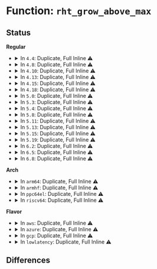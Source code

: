 # Function: <code>rht_grow_above_max</code>

## Status
<b>Regular</b>
<ul>
<li>
<details>
<summary>In <code>4.4</code>: Duplicate, Full Inline ⚠️</summary>

**Collision:** Static Duplication

**Inline:** Full

**Transformation:** False

**Instances:**

```
In lib/rhashtable.c (ffffffff81400bff)
Location: include/linux/rhashtable.h:298
Inline: True
Inline callers:
  - lib/rhashtable.c:rhashtable_insert_slow
```
```
In net/netlink/af_netlink.c (ffffffff8174cccb)
Location: include/linux/rhashtable.h:298
Inline: True
Inline callers:
  - net/netlink/af_netlink.c:netlink_insert
```
</details>
</li>
<li>
<details>
<summary>In <code>4.8</code>: Duplicate, Full Inline ⚠️</summary>

**Collision:** Static Duplication

**Inline:** Full

**Transformation:** False

**Instances:**

```
In security/apparmor/policy_unpack.c (ffffffff813bc118)
Location: include/linux/rhashtable.h:298
Inline: True
Inline callers:
  - security/apparmor/policy_unpack.c:unpack_profile
```
```
In lib/rhashtable.c (ffffffff81448395)
Location: include/linux/rhashtable.h:298
Inline: True
Inline callers:
  - lib/rhashtable.c:rhashtable_insert_slow
```
```
In net/netlink/af_netlink.c (ffffffff817b9098)
Location: include/linux/rhashtable.h:298
Inline: True
Inline callers:
  - net/netlink/af_netlink.c:netlink_insert
```
</details>
</li>
<li>
<details>
<summary>In <code>4.10</code>: Duplicate, Full Inline ⚠️</summary>

**Collision:** Static Duplication

**Inline:** Full

**Transformation:** False

**Instances:**

```
In security/apparmor/policy_unpack.c (ffffffff813d35f2)
Location: include/linux/rhashtable.h:315
Inline: True
Inline callers:
  - security/apparmor/policy_unpack.c:unpack_profile
```
```
In lib/rhashtable.c (ffffffff8146616b)
Location: include/linux/rhashtable.h:315
Inline: True
```
```
In net/netlink/af_netlink.c (ffffffff817e8c10)
Location: include/linux/rhashtable.h:315
Inline: True
Inline callers:
  - net/netlink/af_netlink.c:netlink_insert
```
```
In net/ipv6/seg6_hmac.c (ffffffff818a53aa)
Location: include/linux/rhashtable.h:315
Inline: True
Inline callers:
  - net/ipv6/seg6_hmac.c:seg6_hmac_info_add
```
</details>
</li>
<li>
<details>
<summary>In <code>4.13</code>: Duplicate, Full Inline ⚠️</summary>

**Collision:** Static Duplication

**Inline:** Full

**Transformation:** False

**Instances:**

```
In security/apparmor/policy_unpack.c (ffffffff813e6523)
Location: include/linux/rhashtable.h:329
Inline: True
Inline callers:
  - security/apparmor/policy_unpack.c:unpack_profile
```
```
In lib/rhashtable.c (ffffffff8146b668)
Location: include/linux/rhashtable.h:329
Inline: True
```
```
In net/netlink/af_netlink.c (ffffffff818082ac)
Location: include/linux/rhashtable.h:329
Inline: True
Inline callers:
  - net/netlink/af_netlink.c:netlink_insert
```
```
In net/ipv4/ipmr.c (ffffffff8186c3bb)
Location: include/linux/rhashtable.h:329
Inline: True
```
```
In net/ipv6/seg6_hmac.c (ffffffff818cb640)
Location: include/linux/rhashtable.h:329
Inline: True
Inline callers:
  - net/ipv6/seg6_hmac.c:seg6_hmac_info_add
```
</details>
</li>
<li>
<details>
<summary>In <code>4.15</code>: Duplicate, Full Inline ⚠️</summary>

**Collision:** Static Duplication

**Inline:** Full

**Transformation:** False

**Instances:**

```
In ipc/util.c (ffffffff813a72d0)
Location: include/linux/rhashtable.h:329
Inline: True
Inline callers:
  - ipc/util.c:ipc_addid
```
```
In security/apparmor/policy_unpack.c (ffffffff8140d705)
Location: include/linux/rhashtable.h:329
Inline: True
Inline callers:
  - security/apparmor/policy_unpack.c:unpack_profile
```
```
In lib/rhashtable.c (ffffffff81497958)
Location: include/linux/rhashtable.h:329
Inline: True
```
```
In net/sched/act_api.c (ffffffff81882b94)
Location: include/linux/rhashtable.h:329
Inline: True
Inline callers:
  - net/sched/act_api.c:tc_setup_cb_egdev_register
```
```
In net/netlink/af_netlink.c (ffffffff8188710e)
Location: include/linux/rhashtable.h:329
Inline: True
Inline callers:
  - net/netlink/af_netlink.c:netlink_insert
```
```
In net/ipv4/ipmr.c (ffffffff818ecc95)
Location: include/linux/rhashtable.h:329
Inline: True
Inline callers:
  - net/ipv4/ipmr.c:ipmr_mfc_add
```
```
In net/ipv6/seg6_hmac.c (ffffffff8195043d)
Location: include/linux/rhashtable.h:329
Inline: True
Inline callers:
  - net/ipv6/seg6_hmac.c:seg6_hmac_info_add
```
</details>
</li>
<li>
<details>
<summary>In <code>4.18</code>: Duplicate, Full Inline ⚠️</summary>

**Collision:** Static Duplication

**Inline:** Full

**Transformation:** False

**Instances:**

```
In ipc/util.c (ffffffff813d6407)
Location: include/linux/rhashtable.h:338
Inline: True
Inline callers:
  - ipc/util.c:ipc_addid
```
```
In security/apparmor/policy_unpack.c (ffffffff8143eff8)
Location: include/linux/rhashtable.h:338
Inline: True
Inline callers:
  - security/apparmor/policy_unpack.c:unpack_profile
```
```
In lib/rhashtable.c (ffffffff814cc89b)
Location: include/linux/rhashtable.h:338
Inline: True
```
```
In net/sched/act_api.c (ffffffff818d65cb)
Location: include/linux/rhashtable.h:338
Inline: True
Inline callers:
  - net/sched/act_api.c:tc_setup_cb_egdev_register
```
```
In net/netlink/af_netlink.c (ffffffff818db226)
Location: include/linux/rhashtable.h:338
Inline: True
Inline callers:
  - net/netlink/af_netlink.c:netlink_insert
```
```
In net/ipv4/inet_fragment.c (ffffffff81939507)
Location: include/linux/rhashtable.h:338
Inline: True
```
```
In net/ipv4/ipmr.c (ffffffff81942b80)
Location: include/linux/rhashtable.h:338
Inline: True
Inline callers:
  - net/ipv4/ipmr.c:ipmr_mfc_add
```
```
In net/ipv6/ip6mr.c (ffffffff8199f448)
Location: include/linux/rhashtable.h:338
Inline: True
Inline callers:
  - net/ipv6/ip6mr.c:ip6mr_mfc_add
```
```
In net/ipv6/seg6_hmac.c (ffffffff819aa122)
Location: include/linux/rhashtable.h:338
Inline: True
Inline callers:
  - net/ipv6/seg6_hmac.c:seg6_hmac_info_add
```
</details>
</li>
<li>
<details>
<summary>In <code>5.0</code>: Duplicate, Full Inline ⚠️</summary>

**Collision:** Static Duplication

**Inline:** Full

**Transformation:** False

**Instances:**

```
In kernel/bpf/offload.c (ffffffff811df8aa)
Location: include/linux/rhashtable.h:204
Inline: True
Inline callers:
  - kernel/bpf/offload.c:bpf_offload_dev_netdev_register
```
```
In ipc/util.c (ffffffff813f0a9a)
Location: include/linux/rhashtable.h:204
Inline: True
Inline callers:
  - ipc/util.c:ipc_addid
```
```
In security/apparmor/policy_unpack.c (ffffffff8145bf0d)
Location: include/linux/rhashtable.h:204
Inline: True
Inline callers:
  - security/apparmor/policy_unpack.c:unpack_profile
```
```
In lib/rhashtable.c (ffffffff814e0e8b)
Location: include/linux/rhashtable.h:204
Inline: True
```
```
In net/sched/cls_api.c (ffffffff819019b2)
Location: include/linux/rhashtable.h:204
Inline: True
Inline callers:
  - net/sched/cls_api.c:__tc_indr_block_cb_register
```
```
In net/netlink/af_netlink.c (ffffffff81907ad4)
Location: include/linux/rhashtable.h:204
Inline: True
Inline callers:
  - net/netlink/af_netlink.c:netlink_insert
```
```
In net/ipv4/inet_fragment.c (ffffffff819691ee)
Location: include/linux/rhashtable.h:204
Inline: True
```
```
In net/ipv4/ipmr.c (ffffffff81972c4c)
Location: include/linux/rhashtable.h:204
Inline: True
Inline callers:
  - net/ipv4/ipmr.c:ipmr_mfc_add
```
```
In net/xfrm/xfrm_policy.c (ffffffff8198094d)
Location: include/linux/rhashtable.h:204
Inline: True
Inline callers:
  - net/xfrm/xfrm_policy.c:xfrm_policy_inexact_alloc_bin
```
```
In net/ipv6/ip6mr.c (ffffffff819d5f6f)
Location: include/linux/rhashtable.h:204
Inline: True
Inline callers:
  - net/ipv6/ip6mr.c:ip6mr_mfc_add
```
```
In net/ipv6/seg6_hmac.c (ffffffff819e0c36)
Location: include/linux/rhashtable.h:204
Inline: True
Inline callers:
  - net/ipv6/seg6_hmac.c:seg6_hmac_info_add
```
</details>
</li>
<li>
<details>
<summary>In <code>5.3</code>: Duplicate, Full Inline ⚠️</summary>

**Collision:** Static Duplication

**Inline:** Full

**Transformation:** False

**Instances:**

```
In kernel/bpf/offload.c (ffffffff811f52ed)
Location: include/linux/rhashtable.h:220
Inline: True
Inline callers:
  - kernel/bpf/offload.c:bpf_offload_dev_netdev_register
```
```
In ipc/util.c (ffffffff8141cfbb)
Location: include/linux/rhashtable.h:220
Inline: True
Inline callers:
  - ipc/util.c:ipc_addid
```
```
In security/apparmor/policy_unpack.c (ffffffff81488ddd)
Location: include/linux/rhashtable.h:220
Inline: True
```
```
In lib/rhashtable.c (ffffffff8150d82f)
Location: include/linux/rhashtable.h:220
Inline: True
Inline callers:
  - lib/rhashtable.c:rhashtable_insert_slow
```
```
In net/sched/cls_api.c (ffffffff81962a0e)
Location: include/linux/rhashtable.h:220
Inline: True
Inline callers:
  - net/sched/cls_api.c:__tc_indr_block_cb_register
```
```
In net/netlink/af_netlink.c (ffffffff81968cac)
Location: include/linux/rhashtable.h:220
Inline: True
Inline callers:
  - net/netlink/af_netlink.c:__netlink_insert
```
```
In net/ipv4/inet_fragment.c (ffffffff819cfbeb)
Location: include/linux/rhashtable.h:220
Inline: True
Inline callers:
  - net/ipv4/inet_fragment.c:inet_frag_create
```
```
In net/ipv4/ipmr.c (ffffffff819dc819)
Location: include/linux/rhashtable.h:220
Inline: True
Inline callers:
  - net/ipv4/ipmr.c:ipmr_mfc_add
```
```
In net/xfrm/xfrm_policy.c (ffffffff819ea69e)
Location: include/linux/rhashtable.h:220
Inline: True
Inline callers:
  - net/xfrm/xfrm_policy.c:xfrm_policy_inexact_alloc_bin
```
```
In net/ipv6/ip6mr.c (ffffffff81a44fec)
Location: include/linux/rhashtable.h:220
Inline: True
Inline callers:
  - net/ipv6/ip6mr.c:ip6mr_mfc_add
```
```
In net/ipv6/seg6_hmac.c (ffffffff81a4f8c6)
Location: include/linux/rhashtable.h:220
Inline: True
Inline callers:
  - net/ipv6/seg6_hmac.c:seg6_hmac_info_add
```
</details>
</li>
<li>
<details>
<summary>In <code>5.4</code>: Duplicate, Full Inline ⚠️</summary>

**Collision:** Static Duplication

**Inline:** Full

**Transformation:** False

**Instances:**

```
In kernel/bpf/offload.c (ffffffff812022ed)
Location: include/linux/rhashtable.h:220
Inline: True
Inline callers:
  - kernel/bpf/offload.c:bpf_offload_dev_netdev_register
```
```
In ipc/util.c (ffffffff81436e0b)
Location: include/linux/rhashtable.h:220
Inline: True
Inline callers:
  - ipc/util.c:ipc_addid
```
```
In security/apparmor/policy_unpack.c (ffffffff814a2c8d)
Location: include/linux/rhashtable.h:220
Inline: True
```
```
In lib/rhashtable.c (ffffffff8152b67f)
Location: include/linux/rhashtable.h:220
Inline: True
Inline callers:
  - lib/rhashtable.c:rhashtable_insert_slow
```
```
In net/core/flow_offload.c (ffffffff81963f06)
Location: include/linux/rhashtable.h:220
Inline: True
Inline callers:
  - net/core/flow_offload.c:__flow_indr_block_cb_register
```
```
In net/netlink/af_netlink.c (ffffffff8199f74c)
Location: include/linux/rhashtable.h:220
Inline: True
Inline callers:
  - net/netlink/af_netlink.c:__netlink_insert
```
```
In net/ipv4/inet_fragment.c (ffffffff81a0677b)
Location: include/linux/rhashtable.h:220
Inline: True
Inline callers:
  - net/ipv4/inet_fragment.c:inet_frag_create
```
```
In net/ipv4/ipmr.c (ffffffff81a13809)
Location: include/linux/rhashtable.h:220
Inline: True
Inline callers:
  - net/ipv4/ipmr.c:ipmr_mfc_add
```
```
In net/xfrm/xfrm_policy.c (ffffffff81a216ee)
Location: include/linux/rhashtable.h:220
Inline: True
Inline callers:
  - net/xfrm/xfrm_policy.c:xfrm_policy_inexact_alloc_bin
```
```
In net/ipv6/ip6mr.c (ffffffff81a7bbdc)
Location: include/linux/rhashtable.h:220
Inline: True
Inline callers:
  - net/ipv6/ip6mr.c:ip6mr_mfc_add
```
```
In net/ipv6/seg6_hmac.c (ffffffff81a86556)
Location: include/linux/rhashtable.h:220
Inline: True
Inline callers:
  - net/ipv6/seg6_hmac.c:seg6_hmac_info_add
```
</details>
</li>
<li>
<details>
<summary>In <code>5.8</code>: Duplicate, Full Inline ⚠️</summary>

**Collision:** Static Duplication

**Inline:** Full

**Transformation:** False

**Instances:**

```
In kernel/bpf/offload.c (ffffffff81229808)
Location: include/linux/rhashtable.h:220
Inline: True
```
```
In ipc/util.c (ffffffff81486c27)
Location: include/linux/rhashtable.h:220
Inline: True
```
```
In security/apparmor/policy_unpack.c (ffffffff814fcf75)
Location: include/linux/rhashtable.h:220
Inline: True
```
```
In lib/rhashtable.c (ffffffff8158ec56)
Location: include/linux/rhashtable.h:220
Inline: True
Inline callers:
  - lib/rhashtable.c:rhashtable_try_insert
```
```
In net/netlink/af_netlink.c (ffffffff81a77b45)
Location: include/linux/rhashtable.h:220
Inline: True
```
```
In net/ipv4/inet_fragment.c (ffffffff81af5ca2)
Location: include/linux/rhashtable.h:220
Inline: True
```
```
In net/ipv4/ipmr.c (ffffffff81b01ac8)
Location: include/linux/rhashtable.h:220
Inline: True
```
```
In net/xfrm/xfrm_policy.c (ffffffff81b109a9)
Location: include/linux/rhashtable.h:220
Inline: True
```
```
In net/ipv6/ip6mr.c (ffffffff81b75058)
Location: include/linux/rhashtable.h:220
Inline: True
```
```
In net/ipv6/seg6_hmac.c (ffffffff81b8121c)
Location: include/linux/rhashtable.h:220
Inline: True
```
</details>
</li>
<li>
<details>
<summary>In <code>5.11</code>: Duplicate, Full Inline ⚠️</summary>

**Collision:** Static Duplication

**Inline:** Full

**Transformation:** False

**Instances:**

```
In kernel/bpf/offload.c (ffffffff81231388)
Location: include/linux/rhashtable.h:220
Inline: True
```
```
In ipc/util.c (ffffffff814a42d7)
Location: include/linux/rhashtable.h:220
Inline: True
```
```
In security/apparmor/policy_unpack.c (ffffffff8151a185)
Location: include/linux/rhashtable.h:220
Inline: True
```
```
In lib/rhashtable.c (ffffffff815ab7b6)
Location: include/linux/rhashtable.h:220
Inline: True
Inline callers:
  - lib/rhashtable.c:rhashtable_try_insert
```
```
In net/netlink/af_netlink.c (ffffffff81a80a15)
Location: include/linux/rhashtable.h:220
Inline: True
```
```
In net/ipv4/inet_fragment.c (ffffffff81b02b13)
Location: include/linux/rhashtable.h:220
Inline: True
```
```
In net/ipv4/ipmr.c (ffffffff81b0fbd1)
Location: include/linux/rhashtable.h:220
Inline: True
```
```
In net/xfrm/xfrm_policy.c (ffffffff81b1ec9e)
Location: include/linux/rhashtable.h:220
Inline: True
```
```
In net/ipv6/ip6mr.c (ffffffff81b83df1)
Location: include/linux/rhashtable.h:220
Inline: True
```
```
In net/ipv6/seg6_hmac.c (ffffffff81b90a51)
Location: include/linux/rhashtable.h:220
Inline: True
```
</details>
</li>
<li>
<details>
<summary>In <code>5.13</code>: Duplicate, Full Inline ⚠️</summary>

**Collision:** Static Duplication

**Inline:** Full

**Transformation:** False

**Instances:**

```
In kernel/bpf/offload.c (ffffffff81235513)
Location: include/linux/rhashtable.h:220
Inline: True
```
```
In ipc/util.c (ffffffff814aa1f2)
Location: include/linux/rhashtable.h:220
Inline: True
```
```
In security/apparmor/policy_unpack.c (ffffffff81520a94)
Location: include/linux/rhashtable.h:220
Inline: True
```
```
In lib/rhashtable.c (ffffffff815b661b)
Location: include/linux/rhashtable.h:220
Inline: True
Inline callers:
  - lib/rhashtable.c:rhashtable_try_insert
```
```
In net/netlink/af_netlink.c (ffffffff81a6a0a5)
Location: include/linux/rhashtable.h:220
Inline: True
```
```
In net/ipv4/inet_fragment.c (ffffffff81aee426)
Location: include/linux/rhashtable.h:220
Inline: True
```
```
In net/ipv4/ipmr.c (ffffffff81afd7d3)
Location: include/linux/rhashtable.h:220
Inline: True
```
```
In net/xfrm/xfrm_policy.c (ffffffff81b0c929)
Location: include/linux/rhashtable.h:220
Inline: True
```
```
In net/ipv6/ip6mr.c (ffffffff81b72a83)
Location: include/linux/rhashtable.h:220
Inline: True
```
```
In net/ipv6/seg6_hmac.c (ffffffff81b7fc71)
Location: include/linux/rhashtable.h:220
Inline: True
```
</details>
</li>
<li>
<details>
<summary>In <code>5.15</code>: Duplicate, Full Inline ⚠️</summary>

**Collision:** Static Duplication

**Inline:** Full

**Transformation:** False

**Instances:**

```
In kernel/bpf/offload.c (ffffffff8126f6b3)
Location: include/linux/rhashtable.h:220
Inline: True
```
```
In ipc/util.c (ffffffff815026d2)
Location: include/linux/rhashtable.h:220
Inline: True
```
```
In security/apparmor/policy_unpack.c (ffffffff8157ec34)
Location: include/linux/rhashtable.h:220
Inline: True
```
```
In lib/rhashtable.c (ffffffff8161cb63)
Location: include/linux/rhashtable.h:220
Inline: True
Inline callers:
  - lib/rhashtable.c:rhashtable_try_insert
```
```
In net/netlink/af_netlink.c (ffffffff81b23695)
Location: include/linux/rhashtable.h:220
Inline: True
```
```
In net/ipv4/inet_fragment.c (ffffffff81bae7d6)
Location: include/linux/rhashtable.h:220
Inline: True
```
```
In net/ipv4/ipmr.c (ffffffff81bbf8d3)
Location: include/linux/rhashtable.h:220
Inline: True
```
```
In net/xfrm/xfrm_policy.c (ffffffff81bcfb19)
Location: include/linux/rhashtable.h:220
Inline: True
```
```
In net/ipv6/ioam6.c (ffffffff81c3a251)
Location: include/linux/rhashtable.h:220
Inline: True
Inline callers:
  - net/ipv6/ioam6.c:ioam6_genl_addsc
  - net/ipv6/ioam6.c:ioam6_genl_addns
```
```
In net/ipv6/ip6mr.c (ffffffff81c3cfc3)
Location: include/linux/rhashtable.h:220
Inline: True
```
```
In net/ipv6/seg6_hmac.c (ffffffff81c4b511)
Location: include/linux/rhashtable.h:220
Inline: True
```
</details>
</li>
<li>
<details>
<summary>In <code>5.19</code>: Duplicate, Full Inline ⚠️</summary>

**Collision:** Static Duplication

**Inline:** Full

**Transformation:** False

**Instances:**

```
In kernel/bpf/offload.c (ffffffff812be05c)
Location: include/linux/rhashtable.h:220
Inline: True
```
```
In ipc/util.c (ffffffff815939fc)
Location: include/linux/rhashtable.h:220
Inline: True
```
```
In security/apparmor/policy_unpack.c (ffffffff8161d72e)
Location: include/linux/rhashtable.h:220
Inline: True
```
```
In lib/rhashtable.c (ffffffff816ea363)
Location: include/linux/rhashtable.h:220
Inline: True
Inline callers:
  - lib/rhashtable.c:rhashtable_try_insert
```
```
In net/netlink/af_netlink.c (ffffffff81cac055)
Location: include/linux/rhashtable.h:220
Inline: True
```
```
In net/ipv4/inet_fragment.c (ffffffff81d41a50)
Location: include/linux/rhashtable.h:220
Inline: True
```
```
In net/ipv4/ipmr.c (ffffffff81d55e7b)
Location: include/linux/rhashtable.h:220
Inline: True
```
```
In net/xfrm/xfrm_policy.c (ffffffff81d690d5)
Location: include/linux/rhashtable.h:220
Inline: True
```
```
In net/ipv6/ioam6.c (ffffffff81dd7fda)
Location: include/linux/rhashtable.h:220
Inline: True
Inline callers:
  - net/ipv6/ioam6.c:ioam6_genl_addsc
  - net/ipv6/ioam6.c:ioam6_genl_addns
```
```
In net/ipv6/ip6mr.c (ffffffff81ddb5a0)
Location: include/linux/rhashtable.h:220
Inline: True
```
```
In net/ipv6/seg6_hmac.c (ffffffff81deaec3)
Location: include/linux/rhashtable.h:220
Inline: True
```
</details>
</li>
<li>
<details>
<summary>In <code>6.2</code>: Duplicate, Full Inline ⚠️</summary>

**Collision:** Static Duplication

**Inline:** Full

**Transformation:** False

**Instances:**

```
In kernel/bpf/offload.c (ffffffff81321c9b)
Location: include/linux/rhashtable.h:220
Inline: True
```
```
In kernel/events/hw_breakpoint.c (ffffffff8134d682)
Location: include/linux/rhashtable.h:220
Inline: True
```
```
In ipc/util.c (ffffffff8163c890)
Location: include/linux/rhashtable.h:220
Inline: True
```
```
In security/apparmor/policy_unpack.c (ffffffff816d11e2)
Location: include/linux/rhashtable.h:220
Inline: True
```
```
In lib/rhashtable.c (ffffffff817da586)
Location: include/linux/rhashtable.h:220
Inline: True
Inline callers:
  - lib/rhashtable.c:rhashtable_try_insert
```
```
In net/netlink/af_netlink.c (ffffffff81e69c29)
Location: include/linux/rhashtable.h:220
Inline: True
```
```
In net/ipv4/inet_fragment.c (ffffffff81f0a85d)
Location: include/linux/rhashtable.h:220
Inline: True
```
```
In net/ipv4/ipmr.c (ffffffff81f205ab)
Location: include/linux/rhashtable.h:220
Inline: True
```
```
In net/xfrm/xfrm_policy.c (ffffffff81f343ab)
Location: include/linux/rhashtable.h:220
Inline: True
```
```
In net/ipv6/ioam6.c (ffffffff81fa99d5)
Location: include/linux/rhashtable.h:220
Inline: True
Inline callers:
  - net/ipv6/ioam6.c:ioam6_genl_addsc
  - net/ipv6/ioam6.c:ioam6_genl_addns
```
```
In net/ipv6/ip6mr.c (ffffffff81fae1a2)
Location: include/linux/rhashtable.h:220
Inline: True
```
```
In net/ipv6/seg6_hmac.c (ffffffff81fbeaad)
Location: include/linux/rhashtable.h:220
Inline: True
```
</details>
</li>
<li>
<details>
<summary>In <code>6.5</code>: Duplicate, Full Inline ⚠️</summary>

**Collision:** Static Duplication

**Inline:** Full

**Transformation:** False

**Instances:**

```
In kernel/bpf/offload.c (ffffffff8135128e)
Location: include/linux/rhashtable.h:220
Inline: True
```
```
In kernel/events/hw_breakpoint.c (ffffffff8137e9ab)
Location: include/linux/rhashtable.h:220
Inline: True
```
```
In ipc/util.c (ffffffff81674a4a)
Location: include/linux/rhashtable.h:220
Inline: True
```
```
In security/apparmor/policy_unpack.c (ffffffff8170a0f2)
Location: include/linux/rhashtable.h:220
Inline: True
```
```
In lib/rhashtable.c (ffffffff818197ef)
Location: include/linux/rhashtable.h:220
Inline: True
Inline callers:
  - lib/rhashtable.c:rhashtable_try_insert
```
```
In net/netlink/af_netlink.c (ffffffff81ec5bc1)
Location: include/linux/rhashtable.h:220
Inline: True
```
```
In net/ipv4/inet_fragment.c (ffffffff81f6a38d)
Location: include/linux/rhashtable.h:220
Inline: True
```
```
In net/ipv4/ipmr.c (ffffffff81f80d93)
Location: include/linux/rhashtable.h:220
Inline: True
```
```
In net/xfrm/xfrm_policy.c (ffffffff81f93fcb)
Location: include/linux/rhashtable.h:220
Inline: True
```
```
In net/ipv6/ioam6.c (ffffffff8200a354)
Location: include/linux/rhashtable.h:220
Inline: True
Inline callers:
  - net/ipv6/ioam6.c:ioam6_genl_addsc
  - net/ipv6/ioam6.c:ioam6_genl_addns
```
```
In net/ipv6/ip6mr.c (ffffffff8200f5e9)
Location: include/linux/rhashtable.h:220
Inline: True
```
```
In net/ipv6/seg6_hmac.c (ffffffff8201fe0a)
Location: include/linux/rhashtable.h:220
Inline: True
```
```
In net/handshake/request.c (ffffffff8209311a)
Location: include/linux/rhashtable.h:220
Inline: True
```
</details>
</li>
<li>
<details>
<summary>In <code>6.8</code>: Duplicate, Full Inline ⚠️</summary>

**Collision:** Static Duplication

**Inline:** Full

**Transformation:** False

**Instances:**

```
In kernel/bpf/offload.c (ffffffff813786ee)
Location: include/linux/rhashtable.h:220
Inline: True
```
```
In kernel/events/hw_breakpoint.c (ffffffff813a7c0b)
Location: include/linux/rhashtable.h:220
Inline: True
```
```
In ipc/util.c (ffffffff816b0e0a)
Location: include/linux/rhashtable.h:220
Inline: True
```
```
In security/apparmor/policy_unpack.c (ffffffff81747bf2)
Location: include/linux/rhashtable.h:220
Inline: True
```
```
In lib/rhashtable.c (ffffffff8185eb3f)
Location: include/linux/rhashtable.h:220
Inline: True
Inline callers:
  - lib/rhashtable.c:rhashtable_try_insert
```
```
In net/netlink/af_netlink.c (ffffffff81f88e21)
Location: include/linux/rhashtable.h:220
Inline: True
```
```
In net/ipv4/inet_fragment.c (ffffffff82030a3d)
Location: include/linux/rhashtable.h:220
Inline: True
```
```
In net/ipv4/ipmr.c (ffffffff82047413)
Location: include/linux/rhashtable.h:220
Inline: True
```
```
In net/xfrm/xfrm_policy.c (ffffffff8206137b)
Location: include/linux/rhashtable.h:220
Inline: True
```
```
In net/ipv6/ioam6.c (ffffffff820d92f5)
Location: include/linux/rhashtable.h:220
Inline: True
Inline callers:
  - net/ipv6/ioam6.c:ioam6_genl_addsc
  - net/ipv6/ioam6.c:ioam6_genl_addns
```
```
In net/ipv6/ip6mr.c (ffffffff820de579)
Location: include/linux/rhashtable.h:220
Inline: True
```
```
In net/ipv6/seg6_hmac.c (ffffffff820eef3a)
Location: include/linux/rhashtable.h:220
Inline: True
```
```
In net/handshake/request.c (ffffffff821699ca)
Location: include/linux/rhashtable.h:220
Inline: True
```
</details>
</li>
</ul>
<b>Arch</b>
<ul>
<li>
<details>
<summary>In <code>arm64</code>: Duplicate, Full Inline ⚠️</summary>

**Collision:** Static Duplication

**Inline:** Full

**Transformation:** False

**Instances:**

```
In kernel/bpf/offload.c (ffff800010289ee4)
Location: include/linux/rhashtable.h:220
Inline: True
Inline callers:
  - kernel/bpf/offload.c:bpf_offload_dev_netdev_register
```
```
In ipc/util.c (ffff80001051d4ec)
Location: include/linux/rhashtable.h:220
Inline: True
Inline callers:
  - ipc/util.c:ipc_addid
```
```
In security/apparmor/policy_unpack.c (ffff8000105989fc)
Location: include/linux/rhashtable.h:220
Inline: True
```
```
In lib/rhashtable.c (ffff800010636d3c)
Location: include/linux/rhashtable.h:220
Inline: True
Inline callers:
  - lib/rhashtable.c:rhashtable_insert_slow
```
```
In net/core/flow_offload.c (ffff800010c086ec)
Location: include/linux/rhashtable.h:220
Inline: True
Inline callers:
  - net/core/flow_offload.c:__flow_indr_block_cb_register
```
```
In net/netlink/af_netlink.c (ffff800010c4cb74)
Location: include/linux/rhashtable.h:220
Inline: True
Inline callers:
  - net/netlink/af_netlink.c:__netlink_insert
```
```
In net/ipv4/inet_fragment.c (ffff800010cbf5e0)
Location: include/linux/rhashtable.h:220
Inline: True
Inline callers:
  - net/ipv4/inet_fragment.c:inet_frag_create
```
```
In net/ipv4/ipmr.c (ffff800010ccdde0)
Location: include/linux/rhashtable.h:220
Inline: True
Inline callers:
  - net/ipv4/ipmr.c:ipmr_mfc_add
```
```
In net/xfrm/xfrm_policy.c (ffff800010cdcb30)
Location: include/linux/rhashtable.h:220
Inline: True
Inline callers:
  - net/xfrm/xfrm_policy.c:xfrm_policy_inexact_alloc_bin
```
```
In net/ipv6/ip6mr.c (ffff800010d45844)
Location: include/linux/rhashtable.h:220
Inline: True
Inline callers:
  - net/ipv6/ip6mr.c:ip6mr_mfc_add
```
```
In net/ipv6/seg6_hmac.c (ffff800010d52528)
Location: include/linux/rhashtable.h:220
Inline: True
Inline callers:
  - net/ipv6/seg6_hmac.c:seg6_hmac_info_add
```
</details>
</li>
<li>
<details>
<summary>In <code>armhf</code>: Duplicate, Full Inline ⚠️</summary>

**Collision:** Static Duplication

**Inline:** Full

**Transformation:** False

**Instances:**

```
In kernel/bpf/offload.c (c04b9ec8)
Location: include/linux/rhashtable.h:220
Inline: True
Inline callers:
  - kernel/bpf/offload.c:bpf_offload_dev_netdev_register
```
```
In ipc/util.c (c06d98ec)
Location: include/linux/rhashtable.h:220
Inline: True
Inline callers:
  - ipc/util.c:ipc_addid
```
```
In security/apparmor/policy_unpack.c (c0749c38)
Location: include/linux/rhashtable.h:220
Inline: True
```
```
In lib/rhashtable.c (c07dcaf8)
Location: include/linux/rhashtable.h:220
Inline: True
Inline callers:
  - lib/rhashtable.c:rhashtable_insert_slow
```
```
In net/core/flow_offload.c (c0d21794)
Location: include/linux/rhashtable.h:220
Inline: True
Inline callers:
  - net/core/flow_offload.c:__flow_indr_block_cb_register
```
```
In net/netlink/af_netlink.c (c0d5dbe4)
Location: include/linux/rhashtable.h:220
Inline: True
Inline callers:
  - net/netlink/af_netlink.c:__netlink_insert
```
```
In net/ipv4/inet_fragment.c (c0dcaf2c)
Location: include/linux/rhashtable.h:220
Inline: True
Inline callers:
  - net/ipv4/inet_fragment.c:inet_frag_create
```
```
In net/ipv4/ipmr.c (c0dd8e74)
Location: include/linux/rhashtable.h:220
Inline: True
Inline callers:
  - net/ipv4/ipmr.c:ipmr_mfc_add
```
```
In net/xfrm/xfrm_policy.c (c0de7bb0)
Location: include/linux/rhashtable.h:220
Inline: True
Inline callers:
  - net/xfrm/xfrm_policy.c:xfrm_policy_inexact_alloc_bin
```
```
In net/ipv6/ip6mr.c (c0e4834c)
Location: include/linux/rhashtable.h:220
Inline: True
Inline callers:
  - net/ipv6/ip6mr.c:ip6mr_mfc_add
```
```
In net/ipv6/seg6_hmac.c (c0e53360)
Location: include/linux/rhashtable.h:220
Inline: True
Inline callers:
  - net/ipv6/seg6_hmac.c:seg6_hmac_info_add
```
</details>
</li>
<li>
<details>
<summary>In <code>ppc64el</code>: Duplicate, Full Inline ⚠️</summary>

**Collision:** Static Duplication

**Inline:** Full

**Transformation:** False

**Instances:**

```
In kernel/bpf/offload.c (c000000000335d7c)
Location: include/linux/rhashtable.h:220
Inline: True
Inline callers:
  - kernel/bpf/offload.c:bpf_offload_dev_netdev_register
```
```
In ipc/util.c (c00000000066666c)
Location: include/linux/rhashtable.h:220
Inline: True
Inline callers:
  - ipc/util.c:ipc_addid
```
```
In security/apparmor/policy_unpack.c (c00000000070f97c)
Location: include/linux/rhashtable.h:220
Inline: True
```
```
In lib/rhashtable.c (c0000000007dcd10)
Location: include/linux/rhashtable.h:220
Inline: True
Inline callers:
  - lib/rhashtable.c:rhashtable_insert_slow
```
```
In net/core/flow_offload.c (c000000000cf2cdc)
Location: include/linux/rhashtable.h:220
Inline: True
Inline callers:
  - net/core/flow_offload.c:__flow_indr_block_cb_register
```
```
In net/netlink/af_netlink.c (c000000000d4a74c)
Location: include/linux/rhashtable.h:220
Inline: True
Inline callers:
  - net/netlink/af_netlink.c:__netlink_insert
```
```
In net/ipv4/inet_fragment.c (c000000000dda270)
Location: include/linux/rhashtable.h:220
Inline: True
Inline callers:
  - net/ipv4/inet_fragment.c:inet_frag_create
```
```
In net/ipv4/ipmr.c (c000000000dea8b4)
Location: include/linux/rhashtable.h:220
Inline: True
Inline callers:
  - net/ipv4/ipmr.c:ipmr_mfc_add
```
```
In net/xfrm/xfrm_policy.c (c000000000dfce3c)
Location: include/linux/rhashtable.h:220
Inline: True
Inline callers:
  - net/xfrm/xfrm_policy.c:xfrm_policy_inexact_alloc_bin
```
```
In net/ipv6/ip6mr.c (c000000000e7b2fc)
Location: include/linux/rhashtable.h:220
Inline: True
Inline callers:
  - net/ipv6/ip6mr.c:ip6mr_mfc_add
```
```
In net/ipv6/seg6_hmac.c (c000000000e8a72c)
Location: include/linux/rhashtable.h:220
Inline: True
Inline callers:
  - net/ipv6/seg6_hmac.c:seg6_hmac_info_add
```
</details>
</li>
<li>
<details>
<summary>In <code>riscv64</code>: Duplicate, Full Inline ⚠️</summary>

**Collision:** Static Duplication

**Inline:** Full

**Transformation:** False

**Instances:**

```
In kernel/bpf/offload.c (ffffffe0001bdf56)
Location: include/linux/rhashtable.h:220
Inline: True
Inline callers:
  - kernel/bpf/offload.c:bpf_offload_dev_netdev_register
```
```
In ipc/util.c (ffffffe000384db6)
Location: include/linux/rhashtable.h:220
Inline: True
Inline callers:
  - ipc/util.c:ipc_addid
```
```
In security/apparmor/policy_unpack.c (ffffffe0003e5336)
Location: include/linux/rhashtable.h:220
Inline: True
```
```
In lib/rhashtable.c (ffffffe000464348)
Location: include/linux/rhashtable.h:220
Inline: True
Inline callers:
  - lib/rhashtable.c:rhashtable_insert_slow
```
```
In net/core/flow_offload.c (ffffffe0007864ae)
Location: include/linux/rhashtable.h:220
Inline: True
Inline callers:
  - net/core/flow_offload.c:__flow_indr_block_cb_register
```
```
In net/netlink/af_netlink.c (ffffffe0007b8a9e)
Location: include/linux/rhashtable.h:220
Inline: True
Inline callers:
  - net/netlink/af_netlink.c:__netlink_insert
```
```
In net/ipv4/inet_fragment.c (ffffffe000815318)
Location: include/linux/rhashtable.h:220
Inline: True
Inline callers:
  - net/ipv4/inet_fragment.c:inet_frag_create
```
```
In net/ipv4/ipmr.c (ffffffe00082023e)
Location: include/linux/rhashtable.h:220
Inline: True
Inline callers:
  - net/ipv4/ipmr.c:ipmr_mfc_add
```
```
In net/xfrm/xfrm_policy.c (ffffffe00082c1b6)
Location: include/linux/rhashtable.h:220
Inline: True
Inline callers:
  - net/xfrm/xfrm_policy.c:xfrm_policy_inexact_alloc_bin
```
```
In net/ipv6/ip6mr.c (ffffffe000880aa4)
Location: include/linux/rhashtable.h:220
Inline: True
Inline callers:
  - net/ipv6/ip6mr.c:ip6mr_mfc_add
```
```
In net/ipv6/seg6_hmac.c (ffffffe000889f66)
Location: include/linux/rhashtable.h:220
Inline: True
Inline callers:
  - net/ipv6/seg6_hmac.c:seg6_hmac_info_add
```
</details>
</li>
</ul>
<b>Flavor</b>
<ul>
<li>
<details>
<summary>In <code>aws</code>: Duplicate, Full Inline ⚠️</summary>

**Collision:** Static Duplication

**Inline:** Full

**Transformation:** False

**Instances:**

```
In kernel/bpf/offload.c (ffffffff811fa90d)
Location: include/linux/rhashtable.h:220
Inline: True
Inline callers:
  - kernel/bpf/offload.c:bpf_offload_dev_netdev_register
```
```
In ipc/util.c (ffffffff8142f3eb)
Location: include/linux/rhashtable.h:220
Inline: True
Inline callers:
  - ipc/util.c:ipc_addid
```
```
In security/apparmor/policy_unpack.c (ffffffff8149b26d)
Location: include/linux/rhashtable.h:220
Inline: True
```
```
In lib/rhashtable.c (ffffffff81523c5f)
Location: include/linux/rhashtable.h:220
Inline: True
Inline callers:
  - lib/rhashtable.c:rhashtable_insert_slow
```
```
In net/core/flow_offload.c (ffffffff81903ed6)
Location: include/linux/rhashtable.h:220
Inline: True
Inline callers:
  - net/core/flow_offload.c:__flow_indr_block_cb_register
```
```
In net/netlink/af_netlink.c (ffffffff8193f5bc)
Location: include/linux/rhashtable.h:220
Inline: True
Inline callers:
  - net/netlink/af_netlink.c:__netlink_insert
```
```
In net/ipv4/inet_fragment.c (ffffffff819a651b)
Location: include/linux/rhashtable.h:220
Inline: True
Inline callers:
  - net/ipv4/inet_fragment.c:inet_frag_create
```
```
In net/ipv4/ipmr.c (ffffffff819b3009)
Location: include/linux/rhashtable.h:220
Inline: True
Inline callers:
  - net/ipv4/ipmr.c:ipmr_mfc_add
```
```
In net/xfrm/xfrm_policy.c (ffffffff819c0d7e)
Location: include/linux/rhashtable.h:220
Inline: True
Inline callers:
  - net/xfrm/xfrm_policy.c:xfrm_policy_inexact_alloc_bin
```
```
In net/ipv6/ip6mr.c (ffffffff81a1b26c)
Location: include/linux/rhashtable.h:220
Inline: True
Inline callers:
  - net/ipv6/ip6mr.c:ip6mr_mfc_add
```
```
In net/ipv6/seg6_hmac.c (ffffffff81a25be6)
Location: include/linux/rhashtable.h:220
Inline: True
Inline callers:
  - net/ipv6/seg6_hmac.c:seg6_hmac_info_add
```
</details>
</li>
<li>
<details>
<summary>In <code>azure</code>: Duplicate, Full Inline ⚠️</summary>

**Collision:** Static Duplication

**Inline:** Full

**Transformation:** False

**Instances:**

```
In kernel/bpf/offload.c (ffffffff811ed65d)
Location: include/linux/rhashtable.h:220
Inline: True
Inline callers:
  - kernel/bpf/offload.c:bpf_offload_dev_netdev_register
```
```
In ipc/util.c (ffffffff8141fe6b)
Location: include/linux/rhashtable.h:220
Inline: True
Inline callers:
  - ipc/util.c:ipc_addid
```
```
In security/apparmor/policy_unpack.c (ffffffff8148bc8d)
Location: include/linux/rhashtable.h:220
Inline: True
```
```
In lib/rhashtable.c (ffffffff81513f3f)
Location: include/linux/rhashtable.h:220
Inline: True
Inline callers:
  - lib/rhashtable.c:rhashtable_insert_slow
```
```
In net/core/flow_offload.c (ffffffff818bdd06)
Location: include/linux/rhashtable.h:220
Inline: True
Inline callers:
  - net/core/flow_offload.c:__flow_indr_block_cb_register
```
```
In net/netlink/af_netlink.c (ffffffff818f90bc)
Location: include/linux/rhashtable.h:220
Inline: True
Inline callers:
  - net/netlink/af_netlink.c:__netlink_insert
```
```
In net/ipv4/inet_fragment.c (ffffffff8195ffdb)
Location: include/linux/rhashtable.h:220
Inline: True
Inline callers:
  - net/ipv4/inet_fragment.c:inet_frag_create
```
```
In net/ipv4/ipmr.c (ffffffff8196f639)
Location: include/linux/rhashtable.h:220
Inline: True
Inline callers:
  - net/ipv4/ipmr.c:ipmr_mfc_add
```
```
In net/xfrm/xfrm_policy.c (ffffffff8197db6e)
Location: include/linux/rhashtable.h:220
Inline: True
Inline callers:
  - net/xfrm/xfrm_policy.c:xfrm_policy_inexact_alloc_bin
```
```
In net/ipv6/ip6mr.c (ffffffff819d802c)
Location: include/linux/rhashtable.h:220
Inline: True
Inline callers:
  - net/ipv6/ip6mr.c:ip6mr_mfc_add
```
```
In net/ipv6/seg6_hmac.c (ffffffff819e29a6)
Location: include/linux/rhashtable.h:220
Inline: True
Inline callers:
  - net/ipv6/seg6_hmac.c:seg6_hmac_info_add
```
</details>
</li>
<li>
<details>
<summary>In <code>gcp</code>: Duplicate, Full Inline ⚠️</summary>

**Collision:** Static Duplication

**Inline:** Full

**Transformation:** False

**Instances:**

```
In kernel/bpf/offload.c (ffffffff811f86dd)
Location: include/linux/rhashtable.h:220
Inline: True
Inline callers:
  - kernel/bpf/offload.c:bpf_offload_dev_netdev_register
```
```
In ipc/util.c (ffffffff8142b58b)
Location: include/linux/rhashtable.h:220
Inline: True
Inline callers:
  - ipc/util.c:ipc_addid
```
```
In security/apparmor/policy_unpack.c (ffffffff8149730d)
Location: include/linux/rhashtable.h:220
Inline: True
```
```
In lib/rhashtable.c (ffffffff8151fcef)
Location: include/linux/rhashtable.h:220
Inline: True
Inline callers:
  - lib/rhashtable.c:rhashtable_insert_slow
```
```
In net/core/flow_offload.c (ffffffff81954f06)
Location: include/linux/rhashtable.h:220
Inline: True
Inline callers:
  - net/core/flow_offload.c:__flow_indr_block_cb_register
```
```
In net/netlink/af_netlink.c (ffffffff8199074c)
Location: include/linux/rhashtable.h:220
Inline: True
Inline callers:
  - net/netlink/af_netlink.c:__netlink_insert
```
```
In net/ipv4/inet_fragment.c (ffffffff81a10dbb)
Location: include/linux/rhashtable.h:220
Inline: True
Inline callers:
  - net/ipv4/inet_fragment.c:inet_frag_create
```
```
In net/ipv4/ipmr.c (ffffffff81a1d8a9)
Location: include/linux/rhashtable.h:220
Inline: True
Inline callers:
  - net/ipv4/ipmr.c:ipmr_mfc_add
```
```
In net/xfrm/xfrm_policy.c (ffffffff81a2b7fe)
Location: include/linux/rhashtable.h:220
Inline: True
Inline callers:
  - net/xfrm/xfrm_policy.c:xfrm_policy_inexact_alloc_bin
```
```
In net/ipv6/ip6mr.c (ffffffff81a85cec)
Location: include/linux/rhashtable.h:220
Inline: True
Inline callers:
  - net/ipv6/ip6mr.c:ip6mr_mfc_add
```
```
In net/ipv6/seg6_hmac.c (ffffffff81a90666)
Location: include/linux/rhashtable.h:220
Inline: True
Inline callers:
  - net/ipv6/seg6_hmac.c:seg6_hmac_info_add
```
</details>
</li>
<li>
<details>
<summary>In <code>lowlatency</code>: Duplicate, Full Inline ⚠️</summary>

**Collision:** Static Duplication

**Inline:** Full

**Transformation:** False

**Instances:**

```
In kernel/bpf/offload.c (ffffffff81206e3b)
Location: include/linux/rhashtable.h:220
Inline: True
Inline callers:
  - kernel/bpf/offload.c:bpf_offload_dev_netdev_register
```
```
In ipc/util.c (ffffffff81442526)
Location: include/linux/rhashtable.h:220
Inline: True
Inline callers:
  - ipc/util.c:ipc_addid
```
```
In security/apparmor/policy_unpack.c (ffffffff814af3ec)
Location: include/linux/rhashtable.h:220
Inline: True
```
```
In lib/rhashtable.c (ffffffff815395ed)
Location: include/linux/rhashtable.h:220
Inline: True
Inline callers:
  - lib/rhashtable.c:rhashtable_insert_slow
```
```
In net/core/flow_offload.c (ffffffff81976eea)
Location: include/linux/rhashtable.h:220
Inline: True
Inline callers:
  - net/core/flow_offload.c:__flow_indr_block_cb_register
```
```
In net/netlink/af_netlink.c (ffffffff819b3019)
Location: include/linux/rhashtable.h:220
Inline: True
Inline callers:
  - net/netlink/af_netlink.c:__netlink_insert
```
```
In net/ipv4/inet_fragment.c (ffffffff81a1b68b)
Location: include/linux/rhashtable.h:220
Inline: True
Inline callers:
  - net/ipv4/inet_fragment.c:inet_frag_create
```
```
In net/ipv4/ipmr.c (ffffffff81a28a8a)
Location: include/linux/rhashtable.h:220
Inline: True
Inline callers:
  - net/ipv4/ipmr.c:ipmr_mfc_add
```
```
In net/xfrm/xfrm_policy.c (ffffffff81a36e77)
Location: include/linux/rhashtable.h:220
Inline: True
Inline callers:
  - net/xfrm/xfrm_policy.c:xfrm_policy_inexact_alloc_bin
```
```
In net/ipv6/ip6mr.c (ffffffff81a92815)
Location: include/linux/rhashtable.h:220
Inline: True
Inline callers:
  - net/ipv6/ip6mr.c:ip6mr_mfc_add
```
```
In net/ipv6/seg6_hmac.c (ffffffff81a9d7ec)
Location: include/linux/rhashtable.h:220
Inline: True
Inline callers:
  - net/ipv6/seg6_hmac.c:seg6_hmac_info_add
```
</details>
</li>
</ul>

## Differences
